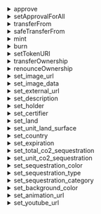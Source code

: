 


  
<details>
  
<summary>approve</summary>
  
**Implicit args**

```python
pedersen_ptr(HashBuiltin*)
syscall_ptr(felt*)
range_check_ptr
```  
**Explicit args**

```python
to(felt)
tokenId(Uint256)
```  
**Returns**

```python

```  
</details>
  
<details>
  
<summary>setApprovalForAll</summary>
  
**Implicit args**

```python
syscall_ptr(felt*)
pedersen_ptr(HashBuiltin*)
range_check_ptr
```  
**Explicit args**

```python
operator(felt)
approved(felt)
```  
**Returns**

```python

```  
</details>
  
<details>
  
<summary>transferFrom</summary>
  
**Implicit args**

```python
pedersen_ptr(HashBuiltin*)
syscall_ptr(felt*)
range_check_ptr
```  
**Explicit args**

```python
from_(felt)
to(felt)
tokenId(Uint256)
```  
**Returns**

```python

```  
</details>
  
<details>
  
<summary>safeTransferFrom</summary>
  
**Implicit args**

```python
pedersen_ptr(HashBuiltin*)
syscall_ptr(felt*)
range_check_ptr
```  
**Explicit args**

```python

```  
**Returns**

```python

```  
</details>
  
<details>
  
<summary>mint</summary>
  
**Implicit args**

```python
pedersen_ptr(HashBuiltin*)
syscall_ptr(felt*)
range_check_ptr
```  
**Explicit args**

```python
to(felt)
tokenId(Uint256)
```  
**Returns**

```python

```  
</details>
  
<details>
  
<summary>burn</summary>
  
**Implicit args**

```python
pedersen_ptr(HashBuiltin*)
syscall_ptr(felt*)
range_check_ptr
```  
**Explicit args**

```python
tokenId(Uint256)
```  
**Returns**

```python

```  
</details>
  
<details>
  
<summary>setTokenURI</summary>
  
**Implicit args**

```python
pedersen_ptr(HashBuiltin*)
syscall_ptr(felt*)
range_check_ptr
```  
**Explicit args**

```python
tokenId(Uint256)
tokenURI(felt)
```  
**Returns**

```python

```  
</details>
  
<details>
  
<summary>transferOwnership</summary>
  
**Implicit args**

```python
syscall_ptr(felt*)
pedersen_ptr(HashBuiltin*)
range_check_ptr
```  
**Explicit args**

```python
newOwner(felt)
```  
**Returns**

```python

```  
</details>
  
<details>
  
<summary>renounceOwnership</summary>
  
**Implicit args**

```python
syscall_ptr(felt*)
pedersen_ptr(HashBuiltin*)
range_check_ptr
```  
**Explicit args**

```python

```  
**Returns**

```python

```  
</details>
  
<details>
  
<summary>set_image_url</summary>
  
**Implicit args**

```python
syscall_ptr(felt*)
pedersen_ptr(HashBuiltin*)
bitwise_ptr(BitwiseBuiltin*)
range_check_ptr
```  
**Explicit args**

```python

```  
**Returns**

```python

```  
</details>
  
<details>
  
<summary>set_image_data</summary>
  
**Implicit args**

```python
syscall_ptr(felt*)
pedersen_ptr(HashBuiltin*)
bitwise_ptr(BitwiseBuiltin*)
range_check_ptr
```  
**Explicit args**

```python

```  
**Returns**

```python

```  
</details>
  
<details>
  
<summary>set_external_url</summary>
  
**Implicit args**

```python
syscall_ptr(felt*)
pedersen_ptr(HashBuiltin*)
bitwise_ptr(BitwiseBuiltin*)
range_check_ptr
```  
**Explicit args**

```python

```  
**Returns**

```python

```  
</details>
  
<details>
  
<summary>set_description</summary>
  
**Implicit args**

```python
syscall_ptr(felt*)
pedersen_ptr(HashBuiltin*)
bitwise_ptr(BitwiseBuiltin*)
range_check_ptr
```  
**Explicit args**

```python

```  
**Returns**

```python

```  
</details>
  
<details>
  
<summary>set_holder</summary>
  
**Implicit args**

```python
syscall_ptr(felt*)
pedersen_ptr(HashBuiltin*)
bitwise_ptr(BitwiseBuiltin*)
range_check_ptr
```  
**Explicit args**

```python

```  
**Returns**

```python

```  
</details>
  
<details>
  
<summary>set_certifier</summary>
  
**Implicit args**

```python
syscall_ptr(felt*)
pedersen_ptr(HashBuiltin*)
bitwise_ptr(BitwiseBuiltin*)
range_check_ptr
```  
**Explicit args**

```python

```  
**Returns**

```python

```  
</details>
  
<details>
  
<summary>set_land</summary>
  
**Implicit args**

```python
syscall_ptr(felt*)
pedersen_ptr(HashBuiltin*)
bitwise_ptr(BitwiseBuiltin*)
range_check_ptr
```  
**Explicit args**

```python

```  
**Returns**

```python

```  
</details>
  
<details>
  
<summary>set_unit_land_surface</summary>
  
**Implicit args**

```python
syscall_ptr(felt*)
pedersen_ptr(HashBuiltin*)
bitwise_ptr(BitwiseBuiltin*)
range_check_ptr
```  
**Explicit args**

```python

```  
**Returns**

```python

```  
</details>
  
<details>
  
<summary>set_country</summary>
  
**Implicit args**

```python
syscall_ptr(felt*)
pedersen_ptr(HashBuiltin*)
bitwise_ptr(BitwiseBuiltin*)
range_check_ptr
```  
**Explicit args**

```python

```  
**Returns**

```python

```  
</details>
  
<details>
  
<summary>set_expiration</summary>
  
**Implicit args**

```python
syscall_ptr(felt*)
pedersen_ptr(HashBuiltin*)
bitwise_ptr(BitwiseBuiltin*)
range_check_ptr
```  
**Explicit args**

```python

```  
**Returns**

```python

```  
</details>
  
<details>
  
<summary>set_total_co2_sequestration</summary>
  
**Implicit args**

```python
syscall_ptr(felt*)
pedersen_ptr(HashBuiltin*)
bitwise_ptr(BitwiseBuiltin*)
range_check_ptr
```  
**Explicit args**

```python

```  
**Returns**

```python

```  
</details>
  
<details>
  
<summary>set_unit_co2_sequestration</summary>
  
**Implicit args**

```python
syscall_ptr(felt*)
pedersen_ptr(HashBuiltin*)
bitwise_ptr(BitwiseBuiltin*)
range_check_ptr
```  
**Explicit args**

```python

```  
**Returns**

```python

```  
</details>
  
<details>
  
<summary>set_sequestration_color</summary>
  
**Implicit args**

```python
syscall_ptr(felt*)
pedersen_ptr(HashBuiltin*)
bitwise_ptr(BitwiseBuiltin*)
range_check_ptr
```  
**Explicit args**

```python

```  
**Returns**

```python

```  
</details>
  
<details>
  
<summary>set_sequestration_type</summary>
  
**Implicit args**

```python
syscall_ptr(felt*)
pedersen_ptr(HashBuiltin*)
bitwise_ptr(BitwiseBuiltin*)
range_check_ptr
```  
**Explicit args**

```python

```  
**Returns**

```python

```  
</details>
  
<details>
  
<summary>set_sequestration_category</summary>
  
**Implicit args**

```python
syscall_ptr(felt*)
pedersen_ptr(HashBuiltin*)
bitwise_ptr(BitwiseBuiltin*)
range_check_ptr
```  
**Explicit args**

```python

```  
**Returns**

```python

```  
</details>
  
<details>
  
<summary>set_background_color</summary>
  
**Implicit args**

```python
syscall_ptr(felt*)
pedersen_ptr(HashBuiltin*)
bitwise_ptr(BitwiseBuiltin*)
range_check_ptr
```  
**Explicit args**

```python

```  
**Returns**

```python

```  
</details>
  
<details>
  
<summary>set_animation_url</summary>
  
**Implicit args**

```python
syscall_ptr(felt*)
pedersen_ptr(HashBuiltin*)
bitwise_ptr(BitwiseBuiltin*)
range_check_ptr
```  
**Explicit args**

```python

```  
**Returns**

```python

```  
</details>
  
<details>
  
<summary>set_youtube_url</summary>
  
**Implicit args**

```python
syscall_ptr(felt*)
pedersen_ptr(HashBuiltin*)
bitwise_ptr(BitwiseBuiltin*)
range_check_ptr
```  
**Explicit args**

```python

```  
**Returns**

```python

```  
</details>
